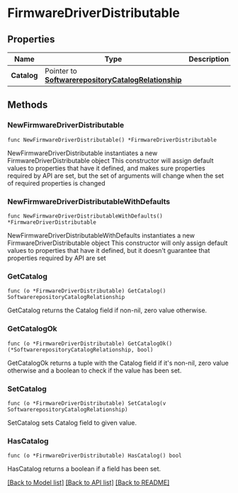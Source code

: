 # FirmwareDriverDistributable

## Properties

Name | Type | Description | Notes
------------ | ------------- | ------------- | -------------
**Catalog** | Pointer to [**SoftwarerepositoryCatalogRelationship**](softwarerepository.Catalog.Relationship.md) |  | [optional] 

## Methods

### NewFirmwareDriverDistributable

`func NewFirmwareDriverDistributable() *FirmwareDriverDistributable`

NewFirmwareDriverDistributable instantiates a new FirmwareDriverDistributable object
This constructor will assign default values to properties that have it defined,
and makes sure properties required by API are set, but the set of arguments
will change when the set of required properties is changed

### NewFirmwareDriverDistributableWithDefaults

`func NewFirmwareDriverDistributableWithDefaults() *FirmwareDriverDistributable`

NewFirmwareDriverDistributableWithDefaults instantiates a new FirmwareDriverDistributable object
This constructor will only assign default values to properties that have it defined,
but it doesn't guarantee that properties required by API are set

### GetCatalog

`func (o *FirmwareDriverDistributable) GetCatalog() SoftwarerepositoryCatalogRelationship`

GetCatalog returns the Catalog field if non-nil, zero value otherwise.

### GetCatalogOk

`func (o *FirmwareDriverDistributable) GetCatalogOk() (*SoftwarerepositoryCatalogRelationship, bool)`

GetCatalogOk returns a tuple with the Catalog field if it's non-nil, zero value otherwise
and a boolean to check if the value has been set.

### SetCatalog

`func (o *FirmwareDriverDistributable) SetCatalog(v SoftwarerepositoryCatalogRelationship)`

SetCatalog sets Catalog field to given value.

### HasCatalog

`func (o *FirmwareDriverDistributable) HasCatalog() bool`

HasCatalog returns a boolean if a field has been set.


[[Back to Model list]](../README.md#documentation-for-models) [[Back to API list]](../README.md#documentation-for-api-endpoints) [[Back to README]](../README.md)


